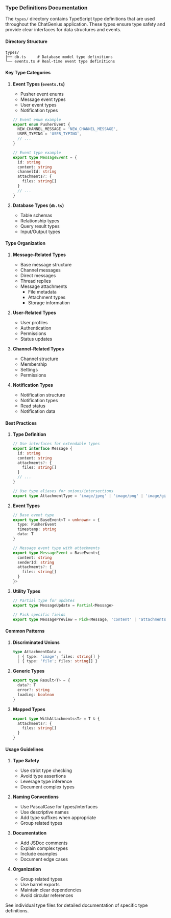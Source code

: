 ### Type Definitions Documentation

The `types/` directory contains TypeScript type definitions that are used throughout the ChatGenius application. These types ensure type safety and provide clear interfaces for data structures and events.

#### Directory Structure

```
types/
├── db.ts     # Database model type definitions
└── events.ts # Real-time event type definitions
```

#### Key Type Categories

1. **Event Types (`events.ts`)**
   - Pusher event enums
   - Message event types
   - User event types
   - Notification types

   ```typescript
   // Event enum example
   export enum PusherEvent {
     NEW_CHANNEL_MESSAGE = 'NEW_CHANNEL_MESSAGE',
     USER_TYPING = 'USER_TYPING',
     // ...
   }

   // Event type example
   export type MessageEvent = {
     id: string
     content: string
     channelId: string
     attachments?: {
       files: string[]
     }
     // ...
   }
   ```

2. **Database Types (`db.ts`)**
   - Table schemas
   - Relationship types
   - Query result types
   - Input/Output types

#### Type Organization

1. **Message-Related Types**
   - Base message structure
   - Channel messages
   - Direct messages
   - Thread replies
   - Message attachments
     - File metadata
     - Attachment types
     - Storage information

2. **User-Related Types**
   - User profiles
   - Authentication
   - Permissions
   - Status updates

3. **Channel-Related Types**
   - Channel structure
   - Membership
   - Settings
   - Permissions

4. **Notification Types**
   - Notification structure
   - Notification types
   - Read status
   - Notification data

#### Best Practices

1. **Type Definition**
   ```typescript
   // Use interfaces for extendable types
   export interface Message {
     id: string
     content: string
     attachments?: {
       files: string[]
     }
     // ...
   }

   // Use type aliases for unions/intersections
   export type AttachmentType = 'image/jpeg' | 'image/png' | 'image/gif' | 'image/webp'
   ```

2. **Event Types**
   ```typescript
   // Base event type
   export type BaseEvent<T = unknown> = {
     type: PusherEvent
     timestamp: string
     data: T
   }

   // Message event type with attachments
   export type MessageEvent = BaseEvent<{
     content: string
     senderId: string
     attachments?: {
       files: string[]
     }
   }>
   ```

3. **Utility Types**
   ```typescript
   // Partial type for updates
   export type MessageUpdate = Partial<Message>

   // Pick specific fields
   export type MessagePreview = Pick<Message, 'content' | 'attachments'>
   ```

#### Common Patterns

1. **Discriminated Unions**
   ```typescript
   type AttachmentData = 
     | { type: 'image'; files: string[] }
     | { type: 'file'; files: string[] }
   ```

2. **Generic Types**
   ```typescript
   export type Result<T> = {
     data?: T
     error?: string
     loading: boolean
   }
   ```

3. **Mapped Types**
   ```typescript
   export type WithAttachments<T> = T & {
     attachments?: {
       files: string[]
     }
   }
   ```

#### Usage Guidelines

1. **Type Safety**
   - Use strict type checking
   - Avoid type assertions
   - Leverage type inference
   - Document complex types

2. **Naming Conventions**
   - Use PascalCase for types/interfaces
   - Use descriptive names
   - Add type suffixes when appropriate
   - Group related types

3. **Documentation**
   - Add JSDoc comments
   - Explain complex types
   - Include examples
   - Document edge cases

4. **Organization**
   - Group related types
   - Use barrel exports
   - Maintain clear dependencies
   - Avoid circular references

See individual type files for detailed documentation of specific type definitions. 
